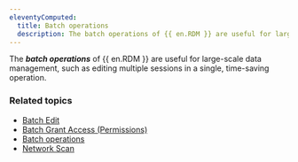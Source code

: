 ```yaml
---
eleventyComputed:
  title: Batch operations
  description: The batch operations of {{ en.RDM }} are useful for large-scale data management, such as editing multiple sessions in a single, time-saving operation.
---
```

The ***batch operations*** of {{ en.RDM }} are useful for large-scale data management, such as editing multiple sessions in a single, time-saving operation.

### Related topics  

* [Batch Edit](/rdm/windows/commands/edit/batch/batch-edit/#batch-edit-options)  
* [Batch Grant Access (Permissions)](/rdm/commands/administration/settings/system-settings/vault-management/default-permissions/batch-grant-access/)
* [Batch operations](/rdm/windows/commands/edit/batch/batch-edit/#batch-edit-options)
* [Network Scan](/rdm/windows/commands/file/import/network-scan/)
